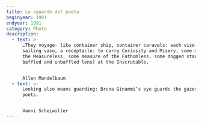 ```yaml
---
title: Lo sguardo del poeta
beginyear: 1991
endyear: 1991
category: Photo
description:
  - text: >-
      …They voyage- like container ship, container caravels: each viso is a
      sailing vaso, a receptacle: to carry Curiosity and Misery, some music of
      the Measureless, some measure of the Fathomless, some dogged stares ( by
      baffled and unbaffled lens) at the Inscrutable.


      Allen Mandelbaum
  - text: >-
      Looking also means guarding: Bruna Ginammi’s eye guards the gazes of
      poets.


      Vanni Scheiwiller
---
```

